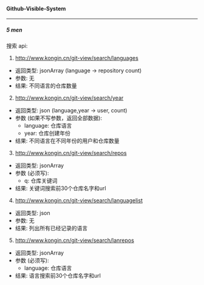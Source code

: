 #### Github-Visible-System
---
##### 5 men

搜索 api:
1. http://www.kongin.cn/git-view/search/languages
- 返回类型: jsonArray (language -> repository count)
- 参数: 无
- 结果: 不同语言的仓库数量

2. http://www.kongin.cn/git-view/search/year
- 返回类型: json (language,year -> user, count)
- 参数 (如果不写参数，返回全部数据): 
  - language: 仓库语言
  - year: 仓库创建年份
- 结果: 不同语言在不同年份的用户和仓库数量

3. http://www.kongin.cn/git-view/search/repos
- 返回类型: jsonArray
- 参数 (必须写): 
  - q: 仓库关键词
- 结果: 关键词搜索前30个仓库名字和url

4. http://www.kongin.cn/git-view/search/languagelist
- 返回类型: json
- 参数: 无
- 结果: 列出所有已经记录的语言

5. http://www.kongin.cn/git-view/search/lanrepos
- 返回类型: jsonArray
- 参数 (必须写): 
  - language: 仓库语言
- 结果: 语言搜索前30个仓库名字和url